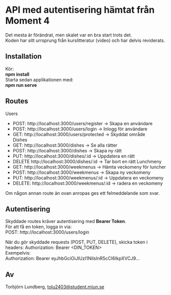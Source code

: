 # API med autentisering hämtat från Moment 4   
Det mesta är förändrat, men skalet var en bra start trots det.  
Koden har sitt urrsprung från kurslitteratur (video) och har delvis reviderats.  

## Installation  
Kör:   
**npm install**  
Starta sedan applikationen med:   
**npm run serve**  

## Routes  
Users     
* POST:     http://localhost:3000/users/register    -> Skapa en användare  
* POST:     http://localhost:3000/users/login 		-> Inlogg för användare  
* GET:      http://localhost:3000/users/protected   -> Skyddat område      
Dishes  
* GET:      http://localhost:3000/dishes            -> Se alla rätter
* POST:     http://localhost:3000/dishes            -> Skapa ny rätt
* PUT:      http://localhost:3000/dishes/:id        -> Uppdatera en rätt     
* DELETE    http://localhost:3000/dishes/:id        -> Tar bort en rätt
Lunchmeny  
* GET:      http://localhost:3000/weekmenus         -> Hämta veckomeny för luncher
* POST:     http://localhost:3000/weekmenus         -> Skapa ny veckomeny
* PUT:      http://localhost:3000/weekmenus/:id     -> Uppdatera en veckomeny
* DELETE:   http://localhost:3000/weekmenus/:id     -> radera en veckomeny 

Om någon annan route än ovan anropas ges ett felmeddelande som svar.  

## Autentisering
Skyddade routes kräver autentisering med **Bearer Token**.  
För att få en token, logga in via:  
POST: http://localhost:3000/users/login

När du gör skyddade requests (POST, PUT, DELETE), skicka token i headers:
Authorization: Bearer <DIN_TOKEN>  
Exempelvis:   
Authorization: Bearer eyJhbGciOiJIUzI1NiIsInR5cCI6IkpXVCJ9...

## Av  
Torbjörn Lundberg, tolu2403@student.miun.se   

